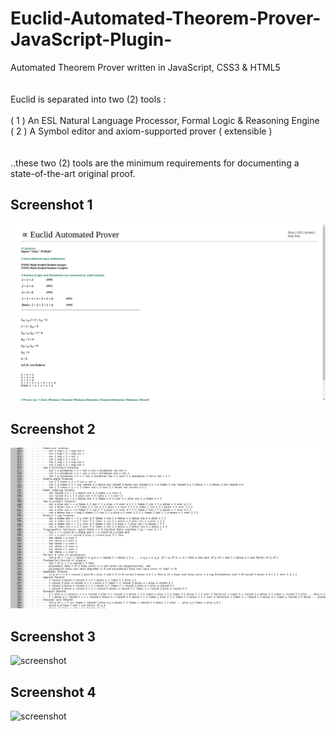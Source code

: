 # Euclid-Automated-Theorem-Prover-JavaScript-Plugin-
Automated Theorem Prover written in JavaScript, CSS3 &amp; HTML5 <br/>
<br/>
<br/>
Euclid is separated into two (2) tools :<br/>
<br/>
( 1 ) An ESL Natural Language Processor, Formal Logic & Reasoning Engine<br/>
( 2 ) A Symbol editor and axiom-supported prover ( extensible )<br/>
<br/>
<br/>
..these two (2) tools are the minimum requirements for documenting a state-of-the-art original proof.

## Screenshot 1  
![screenshot](SYMBOLIC%20PROVER/IMG/Screenshot_2018-06-02_07-35-05.png)  
  
## Screenshot 2  
![screenshot](SYMBOLIC%20PROVER/IMG/sample_screenshot.png)  
  
## Screenshot 3  
![screenshot](SYMBOLIC%20PROVER/IMG/sample_screenshot_3.png)
  
## Screenshot 4  
![screenshot](SYMBOLIC%20PROVER/IMG/sample_screenshot_5.png)  
